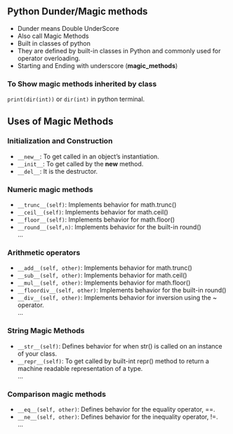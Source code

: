 ## Python Dunder/Magic methods
- Dunder means Double UnderScore </br>
- Also call Magic Methods </br>
- Built in classes of python </br> 
- They are defined by built-in classes in Python and commonly used for operator overloading. </br>
- Starting and Ending with underscore (__magic_methods__) </br> 
### To Show magic methods inherited by class
`print(dir(int))`
or `dir(int)` in python terminal.

## Uses of Magic Methods
### Initialization and Construction
- `__new__`: To get called in an object’s instantiation.</br>
- `__init__`: To get called by the __new__ method. </br>
- `__del__`: It is the destructor. </br>

### Numeric magic methods
- `__trunc__(self)`: Implements behavior for math.trunc() </br>
- `__ceil__(self)`: Implements behavior for math.ceil()
- `__floor__(self)`: Implements behavior for math.floor()
- `__round__(self,n)`: Implements behavior for the built-in round() </br>
... </br>

### Arithmetic operators
- `__add__(self, other)`: Implements behavior for math.trunc() </br>
- `__sub__(self, other)`: Implements behavior for math.ceil()
- `__mul__(self, other)`: Implements behavior for math.floor()
- `__floordiv__(self, other)`: Implements behavior for the built-in round()
- `__div__(self, other)`: Implements behavior for inversion using the ~ operator. </br>
... </br>

### String Magic Methods
- `__str__(self)`: Defines behavior for when str() is called on an instance of your class. </br>
- `__repr__(self)`: To get called by built-int repr() method to return a machine readable representation of a type. </br>
... </br>

### Comparison magic methods
- `__eq__(self, other)`: Defines behavior for the equality operator, ==.
- `__ne__(self, other)`: Defines behavior for the inequality operator, !=. </br>
... </br>